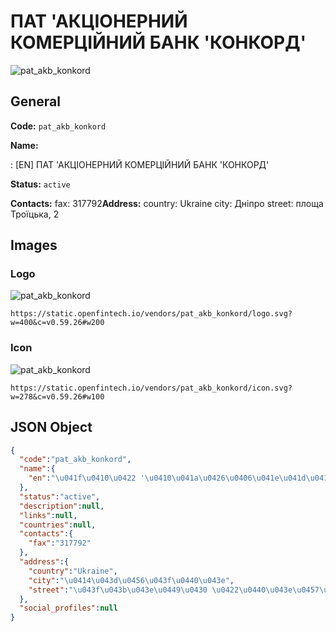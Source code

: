 
# ПАТ 'АКЦІОНЕРНИЙ КОМЕРЦІЙНИЙ БАНК 'КОНКОРД' 
![pat_akb_konkord](https://static.openfintech.io/vendors/pat_akb_konkord/logo.svg?w=400&c=v0.59.26#w200)  

## General 
 
**Code:** `pat_akb_konkord` 
 
**Name:** 
 
:	[EN] ПАТ 'АКЦІОНЕРНИЙ КОМЕРЦІЙНИЙ БАНК 'КОНКОРД' 
 
**Status:** `active` 
 
**Contacts:** 
fax: 317792**Address:** 
country: Ukraine 
city: Дніпро 
street: площа Троїцька, 2 

## Images 

### Logo 
 
![pat_akb_konkord](https://static.openfintech.io/vendors/pat_akb_konkord/logo.svg?w=400&c=v0.59.26#w200)  

```
https://static.openfintech.io/vendors/pat_akb_konkord/logo.svg?w=400&c=v0.59.26#w200
```  

### Icon 
 
![pat_akb_konkord](https://static.openfintech.io/vendors/pat_akb_konkord/icon.svg?w=278&c=v0.59.26#w100)  

```
https://static.openfintech.io/vendors/pat_akb_konkord/icon.svg?w=278&c=v0.59.26#w100
```  

## JSON Object 

```json
{
  "code":"pat_akb_konkord",
  "name":{
    "en":"\u041f\u0410\u0422 '\u0410\u041a\u0426\u0406\u041e\u041d\u0415\u0420\u041d\u0418\u0419 \u041a\u041e\u041c\u0415\u0420\u0426\u0406\u0419\u041d\u0418\u0419 \u0411\u0410\u041d\u041a '\u041a\u041e\u041d\u041a\u041e\u0420\u0414'"
  },
  "status":"active",
  "description":null,
  "links":null,
  "countries":null,
  "contacts":{
    "fax":"317792"
  },
  "address":{
    "country":"Ukraine",
    "city":"\u0414\u043d\u0456\u043f\u0440\u043e",
    "street":"\u043f\u043b\u043e\u0449\u0430 \u0422\u0440\u043e\u0457\u0446\u044c\u043a\u0430, 2"
  },
  "social_profiles":null
}
```  
